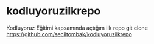 # kodluyoruzilkrepo
Kodluyoruz Eğitimi kapsamında açtığım ilk repo
git clone https://github.com/seciltombak/kodluyoruzilkrepo
